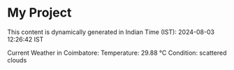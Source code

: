# My Project

This content is dynamically generated in Indian Time (IST): 2024-08-03 12:26:42 IST


Current Weather in Coimbatore:
Temperature: 29.88 °C
Condition: scattered clouds
